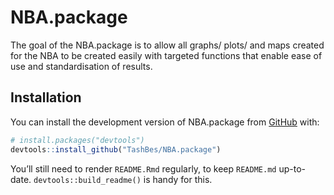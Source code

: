 
<!-- README.md is generated from README.Rmd. Please edit that file -->

# NBA.package

<!-- badges: start -->
<!-- badges: end -->

The goal of the NBA.package is to allow all graphs/ plots/ and maps
created for the NBA to be created easily with targeted functions that
enable ease of use and standardisation of results.

## Installation

You can install the development version of NBA.package from
[GitHub](https://github.com/) with:

``` r
# install.packages("devtools")
devtools::install_github("TashBes/NBA.package")
```

You’ll still need to render `README.Rmd` regularly, to keep `README.md`
up-to-date. `devtools::build_readme()` is handy for this.
